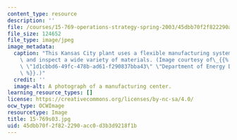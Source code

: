 ```yaml
---
content_type: resource
description: ''
file: /courses/15-769-operations-strategy-spring-2003/45dbb70f2f822290acc0d3b3d9218f1b_15-769s03.jpg
file_size: 124652
file_type: image/jpeg
image_metadata:
  caption: "This Kansas City plant uses a flexible manufacturing system to produce\
    \ and inspect a wide variety of materials. (Image courtesy of\_{{% resource_link\
    \ \"1d1cbbd6-49fc-478b-ad61-f290837bba43\" \"Department of Energy Digital Archive\"\
    \ %}}.)"
  credit: ''
  image-alt: A photograph of a manufacturing center.
learning_resource_types: []
license: https://creativecommons.org/licenses/by-nc-sa/4.0/
ocw_type: OCWImage
resourcetype: Image
title: 15-769s03.jpg
uid: 45dbb70f-2f82-2290-acc0-d3b3d9218f1b
---
```

